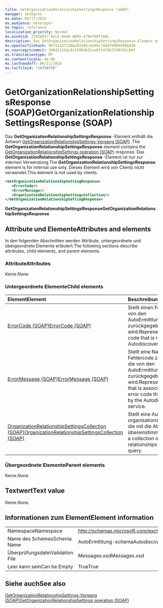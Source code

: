 ```yaml
---
title: GetOrganizationRelationshipSettingsResponse (SOAP)
manager: sethgros
ms.date: 09/17/2015
ms.audience: Developer
ms.topic: reference
localization_priority: Normal
ms.assetid: 2f43b817-92c2-4e04-8095-479d790f768c
description: Das GetOrganizationRelationshipSettingsResponse-Element enthält die Antwort des GetOrganizationRelationshipSettings-Vorgang (SOAP). Das GetOrganizationRelationshipSettingsResponse-Element ist nur zur internen Verwendung. Dieses Element wird von Clients nicht verwendet.
ms.openlocfilehash: 907113df2186a93345c6e0bc7dd470909508bd38
ms.sourcegitcommit: 34041125dc8c5f993b21cebfc4f8b72f0fd2cb6f
ms.translationtype: MT
ms.contentlocale: de-DE
ms.lasthandoff: 06/11/2018
ms.locfileid: "19758750"
---
```

# <a name="getorganizationrelationshipsettingsresponse-soap"></a><span data-ttu-id="16d43-105">GetOrganizationRelationshipSettingsResponse (SOAP)</span><span class="sxs-lookup"><span data-stu-id="16d43-105">GetOrganizationRelationshipSettingsResponse (SOAP)</span></span>

<span data-ttu-id="16d43-106">Das **GetOrganizationRelationshipSettingsResponse** -Element enthält die Antwort [GetOrganizationRelationshipSettings-Vorgang (SOAP)](getorganizationrelationshipsettings-operation-soap.md) .</span><span class="sxs-lookup"><span data-stu-id="16d43-106">The **GetOrganizationRelationshipSettingsResponse** element contains the [GetOrganizationRelationshipSettings operation (SOAP)](getorganizationrelationshipsettings-operation-soap.md) response.</span></span> <span data-ttu-id="16d43-107">Das **GetOrganizationRelationshipSettingsResponse** -Element ist nur zur internen Verwendung.</span><span class="sxs-lookup"><span data-stu-id="16d43-107">The **GetOrganizationRelationshipSettingsResponse** element is for internal use only.</span></span> <span data-ttu-id="16d43-108">Dieses Element wird von Clients nicht verwendet.</span><span class="sxs-lookup"><span data-stu-id="16d43-108">This element is not used by clients.</span></span> 
  
```XML
<GetOrganizationRelationshipSettingResponse>
   <ErrorCode/>
   <ErrorMessage/>
   <OrganizationRelationshipSettingsCollection/>
</GetOrganizationRelationshipSettingResponse>
```

 <span data-ttu-id="16d43-109">**GetOrganizationRelationshipSettingsResponse**</span><span class="sxs-lookup"><span data-stu-id="16d43-109">**GetOrganizationRelationshipSettingsResponse**</span></span>
## <a name="attributes-and-elements"></a><span data-ttu-id="16d43-110">Attribute und Elemente</span><span class="sxs-lookup"><span data-stu-id="16d43-110">Attributes and elements</span></span>

<span data-ttu-id="16d43-111">In den folgenden Abschnitten werden Attribute, untergeordnete und übergeordnete Elemente erläutert.</span><span class="sxs-lookup"><span data-stu-id="16d43-111">The following sections describe attributes, child elements, and parent elements.</span></span>
  
### <a name="attributes"></a><span data-ttu-id="16d43-112">Attribute</span><span class="sxs-lookup"><span data-stu-id="16d43-112">Attributes</span></span>

<span data-ttu-id="16d43-113">Keine.</span><span class="sxs-lookup"><span data-stu-id="16d43-113">None.</span></span>
  
### <a name="child-elements"></a><span data-ttu-id="16d43-114">Untergeordnete Elemente</span><span class="sxs-lookup"><span data-stu-id="16d43-114">Child elements</span></span>

|<span data-ttu-id="16d43-115">**Element**</span><span class="sxs-lookup"><span data-stu-id="16d43-115">**Element**</span></span>|<span data-ttu-id="16d43-116">**Beschreibung**</span><span class="sxs-lookup"><span data-stu-id="16d43-116">**Description**</span></span>|
|:-----|:-----|
|[<span data-ttu-id="16d43-117">ErrorCode (SOAP)</span><span class="sxs-lookup"><span data-stu-id="16d43-117">ErrorCode (SOAP)</span></span>](errorcode-soap.md) <br/> |<span data-ttu-id="16d43-118">Stellt einen Fehlercode, der von den AutoErmittlungsdienst zurückgegeben wird.</span><span class="sxs-lookup"><span data-stu-id="16d43-118">Represents an error code that is returned by the Autodiscover service.</span></span>  <br/> |
|[<span data-ttu-id="16d43-119">ErrorMessage (SOAP)</span><span class="sxs-lookup"><span data-stu-id="16d43-119">ErrorMessage (SOAP)</span></span>](errormessage-soap.md) <br/> |<span data-ttu-id="16d43-120">Stellt eine Nachricht, die ein Fehlercode zugeordnet ist, die von den AutoErmittlungsdienst zurückgegeben wird.</span><span class="sxs-lookup"><span data-stu-id="16d43-120">Represents a message that is associated with an error code that is returned by the Autodiscover service.</span></span>  <br/> |
|[<span data-ttu-id="16d43-121">OrganizationRelationshipSettingsCollection (SOAP)</span><span class="sxs-lookup"><span data-stu-id="16d43-121">OrganizationRelationshipSettingsCollection (SOAP)</span></span>](organizationrelationshipsettingscollection-soap.md) <br/> |<span data-ttu-id="16d43-122">Stellt eine Auflistung von organisationsbeziehungen, die mit die Abfrage übereinstimmen.</span><span class="sxs-lookup"><span data-stu-id="16d43-122">Represents a collection of organization relationships that match the query.</span></span>  <br/> |
   
### <a name="parent-elements"></a><span data-ttu-id="16d43-123">Übergeordnete Elemente</span><span class="sxs-lookup"><span data-stu-id="16d43-123">Parent elements</span></span>

<span data-ttu-id="16d43-124">Keine.</span><span class="sxs-lookup"><span data-stu-id="16d43-124">None.</span></span>
  
## <a name="text-value"></a><span data-ttu-id="16d43-125">Textwert</span><span class="sxs-lookup"><span data-stu-id="16d43-125">Text value</span></span>

<span data-ttu-id="16d43-126">Keine.</span><span class="sxs-lookup"><span data-stu-id="16d43-126">None.</span></span>
  
## <a name="element-information"></a><span data-ttu-id="16d43-127">Informationen zum Element</span><span class="sxs-lookup"><span data-stu-id="16d43-127">Element information</span></span>

|||
|:-----|:-----|
|<span data-ttu-id="16d43-128">Namespace</span><span class="sxs-lookup"><span data-stu-id="16d43-128">Namespace</span></span>  <br/> |http://schemas.microsoft.com/exchange/2010/Autodiscover  <br/> |
|<span data-ttu-id="16d43-129">Name des Schemas</span><span class="sxs-lookup"><span data-stu-id="16d43-129">Schema Name</span></span>  <br/> |<span data-ttu-id="16d43-130">AutoErmittlung-schema</span><span class="sxs-lookup"><span data-stu-id="16d43-130">Autodiscover schema</span></span>  <br/> |
|<span data-ttu-id="16d43-131">Überprüfungsdatei</span><span class="sxs-lookup"><span data-stu-id="16d43-131">Validation File</span></span>  <br/> |<span data-ttu-id="16d43-132">Messages.xsd</span><span class="sxs-lookup"><span data-stu-id="16d43-132">Messages.xsd</span></span>  <br/> |
|<span data-ttu-id="16d43-133">Leer kann sein</span><span class="sxs-lookup"><span data-stu-id="16d43-133">Can be Empty</span></span>  <br/> |<span data-ttu-id="16d43-134">True</span><span class="sxs-lookup"><span data-stu-id="16d43-134">True</span></span>  <br/> |
   
## <a name="see-also"></a><span data-ttu-id="16d43-135">Siehe auch</span><span class="sxs-lookup"><span data-stu-id="16d43-135">See also</span></span>



[<span data-ttu-id="16d43-136">GetOrganizationRelationshipSettings-Vorgang (SOAP)</span><span class="sxs-lookup"><span data-stu-id="16d43-136">GetOrganizationRelationshipSettings operation (SOAP)</span></span>](getorganizationrelationshipsettings-operation-soap.md)

